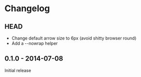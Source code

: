 # Changelog

## HEAD

* Change default arrow size to 6px (avoid shitty browser round)
* Add a --nowrap helper


## 0.1.0 - 2014-07-08

Initial release
